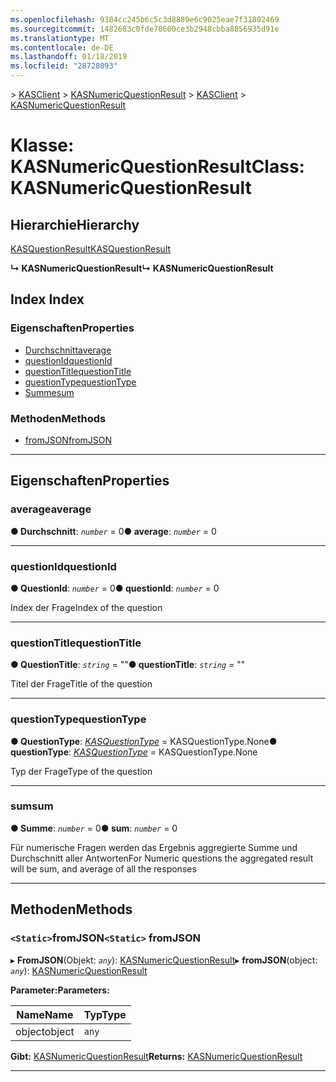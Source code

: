 ```yaml
---
ms.openlocfilehash: 9384cc245b6c5c3d8889e6c9025eae7f31802469
ms.sourcegitcommit: 1482683c0fde70600ce3b2948cbba8856935d91e
ms.translationtype: MT
ms.contentlocale: de-DE
ms.lasthandoff: 01/18/2019
ms.locfileid: "28728093"
---
```

<span data-ttu-id="98533-101">[](../README.md) > [KASClient](../modules/kasclient.md) > [KASNumericQuestionResult](../classes/kasclient.kasnumericquestionresult.md)</span><span class="sxs-lookup"><span data-stu-id="98533-101">[](../README.md) > [KASClient](../modules/kasclient.md) > [KASNumericQuestionResult](../classes/kasclient.kasnumericquestionresult.md)</span></span>

# <a name="class-kasnumericquestionresult"></a><span data-ttu-id="98533-102">Klasse: KASNumericQuestionResult</span><span class="sxs-lookup"><span data-stu-id="98533-102">Class: KASNumericQuestionResult</span></span>

## <a name="hierarchy"></a><span data-ttu-id="98533-103">Hierarchie</span><span class="sxs-lookup"><span data-stu-id="98533-103">Hierarchy</span></span>

 [<span data-ttu-id="98533-104">KASQuestionResult</span><span class="sxs-lookup"><span data-stu-id="98533-104">KASQuestionResult</span></span>](kasclient.kasquestionresult.md)

<span data-ttu-id="98533-105">**↳ KASNumericQuestionResult**</span><span class="sxs-lookup"><span data-stu-id="98533-105">**↳ KASNumericQuestionResult**</span></span>

## <a name="index"></a><span data-ttu-id="98533-106">Index </span><span class="sxs-lookup"><span data-stu-id="98533-106">Index</span></span>

### <a name="properties"></a><span data-ttu-id="98533-107">Eigenschaften</span><span class="sxs-lookup"><span data-stu-id="98533-107">Properties</span></span>

* [<span data-ttu-id="98533-108">Durchschnitt</span><span class="sxs-lookup"><span data-stu-id="98533-108">average</span></span>](kasclient.kasnumericquestionresult.md#average)
* [<span data-ttu-id="98533-109">questionId</span><span class="sxs-lookup"><span data-stu-id="98533-109">questionId</span></span>](kasclient.kasnumericquestionresult.md#questionid)
* [<span data-ttu-id="98533-110">questionTitle</span><span class="sxs-lookup"><span data-stu-id="98533-110">questionTitle</span></span>](kasclient.kasnumericquestionresult.md#questiontitle)
* [<span data-ttu-id="98533-111">questionType</span><span class="sxs-lookup"><span data-stu-id="98533-111">questionType</span></span>](kasclient.kasnumericquestionresult.md#questiontype)
* [<span data-ttu-id="98533-112">Summe</span><span class="sxs-lookup"><span data-stu-id="98533-112">sum</span></span>](kasclient.kasnumericquestionresult.md#sum)
### <a name="methods"></a><span data-ttu-id="98533-113">Methoden</span><span class="sxs-lookup"><span data-stu-id="98533-113">Methods</span></span>

* [<span data-ttu-id="98533-114">fromJSON</span><span class="sxs-lookup"><span data-stu-id="98533-114">fromJSON</span></span>](kasclient.kasnumericquestionresult.md#fromjson)

---

## <a name="properties"></a><span data-ttu-id="98533-115">Eigenschaften</span><span class="sxs-lookup"><span data-stu-id="98533-115">Properties</span></span>

<a id="average"></a>

###  <a name="average"></a><span data-ttu-id="98533-116">average</span><span class="sxs-lookup"><span data-stu-id="98533-116">average</span></span>

<span data-ttu-id="98533-117">**● Durchschnitt**: *`number`* = 0</span><span class="sxs-lookup"><span data-stu-id="98533-117">**● average**: *`number`* = 0</span></span>

___

<a id="questionid"></a>

###  <a name="questionid"></a><span data-ttu-id="98533-118">questionId</span><span class="sxs-lookup"><span data-stu-id="98533-118">questionId</span></span>

<span data-ttu-id="98533-119">**● QuestionId**: *`number`* = 0</span><span class="sxs-lookup"><span data-stu-id="98533-119">**● questionId**: *`number`* = 0</span></span>

<span data-ttu-id="98533-120">Index der Frage</span><span class="sxs-lookup"><span data-stu-id="98533-120">Index of the question</span></span>

___

<a id="questiontitle"></a>

###  <a name="questiontitle"></a><span data-ttu-id="98533-121">questionTitle</span><span class="sxs-lookup"><span data-stu-id="98533-121">questionTitle</span></span>

<span data-ttu-id="98533-122">**● QuestionTitle**: *`string`* = ""</span><span class="sxs-lookup"><span data-stu-id="98533-122">**● questionTitle**: *`string`* = ""</span></span>

<span data-ttu-id="98533-123">Titel der Frage</span><span class="sxs-lookup"><span data-stu-id="98533-123">Title of the question</span></span>

___

<a id="questiontype"></a>

###  <a name="questiontype"></a><span data-ttu-id="98533-124">questionType</span><span class="sxs-lookup"><span data-stu-id="98533-124">questionType</span></span>

<span data-ttu-id="98533-125">**● QuestionType**: *[KASQuestionType](../enums/kasclient.kasquestiontype.md)* = KASQuestionType.None</span><span class="sxs-lookup"><span data-stu-id="98533-125">**● questionType**: *[KASQuestionType](../enums/kasclient.kasquestiontype.md)* =  KASQuestionType.None</span></span>

<span data-ttu-id="98533-126">Typ der Frage</span><span class="sxs-lookup"><span data-stu-id="98533-126">Type of the question</span></span>

___

<a id="sum"></a>

###  <a name="sum"></a><span data-ttu-id="98533-127">sum</span><span class="sxs-lookup"><span data-stu-id="98533-127">sum</span></span>

<span data-ttu-id="98533-128">**● Summe**: *`number`* = 0</span><span class="sxs-lookup"><span data-stu-id="98533-128">**● sum**: *`number`* = 0</span></span>

<span data-ttu-id="98533-129">Für numerische Fragen werden das Ergebnis aggregierte Summe und Durchschnitt aller Antworten</span><span class="sxs-lookup"><span data-stu-id="98533-129">For Numeric questions the aggregated result will be sum, and average of all the responses</span></span>

___

## <a name="methods"></a><span data-ttu-id="98533-130">Methoden</span><span class="sxs-lookup"><span data-stu-id="98533-130">Methods</span></span>

<a id="fromjson"></a>

### <a name="static-fromjson"></a><span data-ttu-id="98533-131">`<Static>`fromJSON</span><span class="sxs-lookup"><span data-stu-id="98533-131">`<Static>` fromJSON</span></span>

<span data-ttu-id="98533-132">▸ **FromJSON**(Objekt: *`any`*): [KASNumericQuestionResult](kasclient.kasnumericquestionresult.md)</span><span class="sxs-lookup"><span data-stu-id="98533-132">▸ **fromJSON**(object: *`any`*): [KASNumericQuestionResult](kasclient.kasnumericquestionresult.md)</span></span>

<span data-ttu-id="98533-133">**Parameter:**</span><span class="sxs-lookup"><span data-stu-id="98533-133">**Parameters:**</span></span>

| <span data-ttu-id="98533-134">Name</span><span class="sxs-lookup"><span data-stu-id="98533-134">Name</span></span> | <span data-ttu-id="98533-135">Typ</span><span class="sxs-lookup"><span data-stu-id="98533-135">Type</span></span> |
| ------ | ------ |
| <span data-ttu-id="98533-136">object</span><span class="sxs-lookup"><span data-stu-id="98533-136">object</span></span> | `any` |

<span data-ttu-id="98533-137">**Gibt:** [KASNumericQuestionResult](kasclient.kasnumericquestionresult.md)</span><span class="sxs-lookup"><span data-stu-id="98533-137">**Returns:** [KASNumericQuestionResult](kasclient.kasnumericquestionresult.md)</span></span>

___

